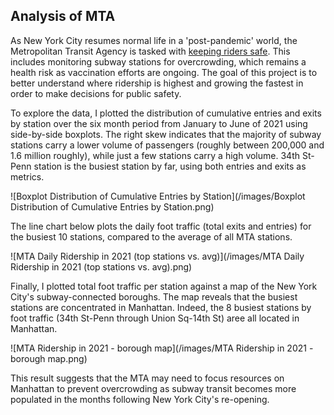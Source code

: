 ## Analysis of MTA 

As New York City resumes normal life in a 'post-pandemic' world, the Metropolitan Transit Agency is tasked with [keeping riders safe](https://www.wsj.com/articles/how-does-new-york-keep-transit-riders-safe-from-covid-19-trial-and-error-11609678802). This includes monitoring subway stations for overcrowding, which remains a health risk as vaccination efforts are ongoing.  The goal of this project is to better understand where ridership is highest and growing the fastest in order to make decisions for public safety.

To explore the data, I plotted the distribution of cumulative entries and exits by station over the six month period from January to June of 2021 using side-by-side boxplots. The right skew indicates that the majority of subway stations carry a lower volume of passengers (roughly between 200,000 and 1.6 million roughly), while just a few stations carry a high volume. 34th St-Penn station is the busiest station by far, using both entries and exits as metrics. 

![Boxplot Distribution of Cumulative Entries by Station](/images/Boxplot Distribution of Cumulative Entries by Station.png)

The line chart below plots the daily foot traffic (total exits and entries) for the busiest 10 stations, compared to the average of all MTA stations.

![MTA Daily Ridership in 2021 (top stations vs. avg)](/images/MTA Daily Ridership in 2021 (top stations vs. avg).png)

Finally, I plotted total foot traffic per station against a map of the New York City's subway-connected boroughs. The map reveals that the busiest stations are concentrated in Manhattan. Indeed, the 8 busiest stations by foot traffic (34th St-Penn through Union Sq-14th St) aree all located in Manhattan.

![MTA Ridership in 2021 - borough map](/images/MTA Ridership in 2021 - borough map.png)

This result suggests that the MTA may need to focus resources on Manhattan to prevent overcrowding as subway transit becomes more populated in the months following New York City's re-opening. 

